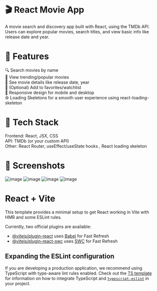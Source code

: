 # 🎬 React Movie App
A movie search and discovery app built with React, using the TMDb API. Users can explore popular movies, search titles, and view basic info like release date and year.

# 🚀 Features
  🔍 Search movies by name <br>
  🌟 View trending/popular movies <br> 
  📄 See movie details like release date, year <br>
  💾 (Optional) Add to favorites/watchlist <br>
  📱 Responsive design for mobile and desktop <br>
  ⚙️ Loading Skeletons for a smooth user experience using react-loading-skeleton <br>

# 🧰 Tech Stack
Frontend: React, JSX, CSS <bR>
API: TMDb (or your custom API) <br>
Other: React Router, useEffect/useState hooks , React loading skeleton <br>

# 📸 Screenshots
![image](https://github.com/user-attachments/assets/884ae6a9-1286-4f17-8eca-63712b8e4157)
![image](https://github.com/user-attachments/assets/91ede554-e41f-453f-b782-14ef7ad3707b)
![image](https://github.com/user-attachments/assets/becdcdf1-4b18-457c-8eab-16752b1b87aa)
![image](https://github.com/user-attachments/assets/d4012f8d-40fa-4b40-986c-bd1685fb8d04)





# React + Vite

This template provides a minimal setup to get React working in Vite with HMR and some ESLint rules.

Currently, two official plugins are available:

- [@vitejs/plugin-react](https://github.com/vitejs/vite-plugin-react/blob/main/packages/plugin-react) uses [Babel](https://babeljs.io/) for Fast Refresh
- [@vitejs/plugin-react-swc](https://github.com/vitejs/vite-plugin-react/blob/main/packages/plugin-react-swc) uses [SWC](https://swc.rs/) for Fast Refresh

## Expanding the ESLint configuration

If you are developing a production application, we recommend using TypeScript with type-aware lint rules enabled. Check out the [TS template](https://github.com/vitejs/vite/tree/main/packages/create-vite/template-react-ts) for information on how to integrate TypeScript and [`typescript-eslint`](https://typescript-eslint.io) in your project.
